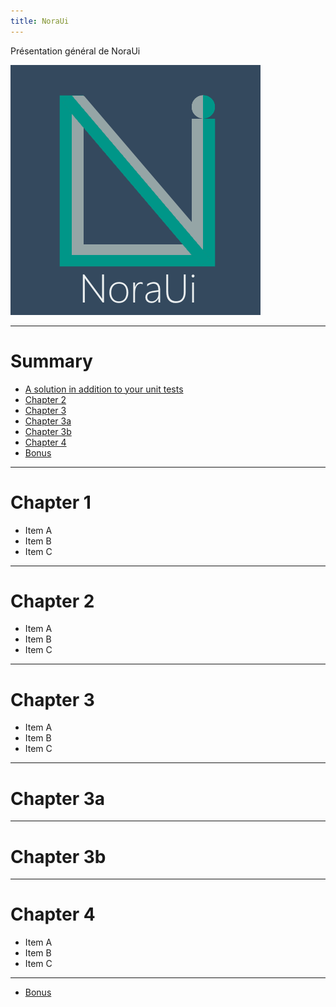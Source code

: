 ```yaml
---
title: NoraUi
---
```

Présentation général de NoraUi

![logo](img/noraui.png)

---
# Summary

* [A solution in addition to your unit tests](#/2)
* [Chapter 2](#/3)
* [Chapter 3](#/4)
* [Chapter 3a](#/4/1)
* [Chapter 3b](#/4/2)
* [Chapter 4](#/5)
* [Bonus](bonus.md)

---

# Chapter 1

* Item A <!-- .element: class="fragment" -->
* Item B <!-- .element: class="fragment" -->
* Item C <!-- .element: class="fragment" -->

---

# Chapter 2

* Item A <!-- .element: class="fragment" -->
* Item B <!-- .element: class="fragment" -->
* Item C <!-- .element: class="fragment" -->

---

# Chapter 3

* Item A <!-- .element: class="fragment" -->
* Item B <!-- .element: class="fragment" -->
* Item C <!-- .element: class="fragment" -->

----

# Chapter 3a

----

# Chapter 3b

---

# Chapter 4

* Item A <!-- .element: class="fragment" -->
* Item B <!-- .element: class="fragment" -->
* Item C <!-- .element: class="fragment" -->

---

* [Bonus](bonus.md)
